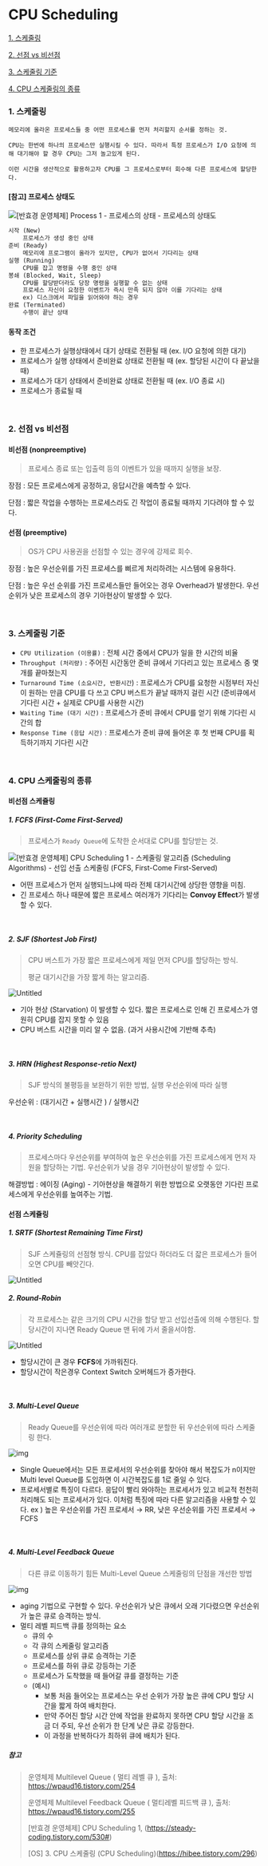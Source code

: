 # CPU Scheduling

[1. 스케줄링](#1.-스케줄링)

[2. 선점 vs 비선점](#2.-선점-vs-비선점)

[3. 스케줄링 기준](#3.-스케줄링-기준)

[4. CPU 스케줄링의 종류](#4.-CPU-스케줄링의-종류)

### 1. 스케줄링

```
메모리에 올라온 프로세스들 중 어떤 프로세스를 먼저 처리할지 순서를 정하는 것.

CPU는 한번에 하나의 프로세스만 실행시킬 수 있다. 따라서 특정 프로세스가 I/O 요청에 의해 대기해야 할 경우 CPU는 그저 놀고있게 된다.

이런 시간을 생산적으로 활용하고자 CPU를 그 프로세스로부터 회수해 다른 프로세스에 할당한다.
```

#### [참고] 프로세스 상태도

![[반효경 운영체제] Process 1 - 프로세스의 상태 - 프로세스의 상태도](https://blog.kakaocdn.net/dn/cn4zd3/btrl5v5WHW9/2SKVCjURLzfqKe9CDBqKN1/img.png)

```markdown
시작 (New)
	프로세스가 생성 중인 상태
준비 (Ready)
	메모리에 프로그램이 올라가 있지만, CPU가 없어서 기다리는 상태
실행 (Running)
	CPU를 잡고 명령을 수행 중인 상태
봉쇄 (Blocked, Wait, Sleep)
	CPU를 할당받더라도 당장 명령을 실행할 수 없는 상태
	프로세스 자신이 요청한 이벤트가 즉시 만족 되지 않아 이를 기다리는 상태
	ex) 디스크에서 파일을 읽어와야 하는 경우
완료 (Terminated)
	수행이 끝난 상태
```

#### 동작 조건

- 한 프로세스가 실행상태에서 대기 상태로 전환될 때 (ex. I/O 요청에 의한 대기)
- 프로세스가 실행 상태에서 준비완료 상태로 전환될 때 (ex. 할당된 시간이 다 끝났을 때)
- 프로세스가 대기 상태에서 준비완료 상태로 전환될 때 (ex. I/O 종료 시)
- 프로세스가 종료될 때

<br>

### 2. 선점 vs 비선점

#### 비선점 (nonpreemptive)

> 프로세스 종료 또는 입출력 등의 이벤트가 있을 때까지 실행을 보장.

장점 : 모든 프로세스에게 공정하고, 응답시간을 예측할 수 있다.

단점 : 짧은 작업을 수행하는 프로세스라도 긴 작업이 종료될 때까지 기다려야 할 수 있다.

#### 선점 (preemptive)

> OS가 CPU 사용권을 선점할 수 있는 경우에 강제로 회수.

장점 : 높은 우선순위를 가진 프로세스를 삐르게 처리하려는 시스템에 유용하다.

단점 : 높은 우선 순위를 가진 프로세스들만 들어오는 경우 Overhead가 발생한다. 우선순위가 낮은 프로세스의 경우 기아현상이 발생할 수 있다.

<br>

### 3. 스케줄링 기준

- `CPU Utilization (이용률)` : 전체 시간 중에서 CPU가 일을 한 시간의 비율
- `Throughput (처리량)` : 주어진 시간동안 준비 큐에서 기다리고 있는 프로세스 중 몇 개를 끝마쳤는지
- `Turnaround Time (소요시간, 반환시간`) : 프로세스가 CPU를 요청한 시점부터 자신이 원하는 만큼 CPU를 다 쓰고 CPU 버스트가 끝날 때까지 걸린 시간 (준비큐에서 기다린 시간 + 실제로 CPU를 사용한 시간)
- `Waiting Time (대기 시간)` : 프로세스가 준비 큐에서 CPU를 얻기 위해 기다린 시간의 합
- `Response Time (응답 시간)` : 프로세스가 준비 큐에 들어온 후 첫 번째 CPU를 획득하기까지 기다린 시간

<br>

### 4. CPU 스케줄링의 종류

#### 비선점 스케쥴링

##### 1. FCFS (First-Come First-Served)

>  프로세스가 `Ready Queue`에 도착한 순서대로 CPU를 할당받는 것. 

![[반효경 운영체제] CPU Scheduling 1 - 스케줄링 알고리즘 (Scheduling Algorithms) - 선입 선출 스케줄링 (FCFS, First-Come First-Served)](https://blog.kakaocdn.net/dn/bQz2Y5/btrns3gYrw7/MDBIeTLGjaPtWIsX2q6zM0/img.png)

- 어떤 프로세스가 먼저 실행되느냐에 따라 전체 대기시간에 상당한 영향을 미침.
- 긴 프로세스 하나 때문에 짧은 프로세스 여러개가 기다리는 **Convoy Effect**가 발생할 수 있다.

<br>

##### 2. SJF (Shortest Job First)

> CPU 버스트가 가장 짧은 프로세스에게 제일 먼저 CPU를 할당하는 방식.
>
> 평균 대기시간을 가장 짧게 하는 알고리즘.

![Untitled](https://www.notion.so/image/https%3A%2F%2Fs3-us-west-2.amazonaws.com%2Fsecure.notion-static.com%2Fb2e8b44a-8ae7-4208-906a-7c0fe0940f6a%2FUntitled.png?table=block&id=e1b58b78-5783-4b35-9514-00386fa1dc03&spaceId=b453bd85-cb15-44b5-bf2e-580aeda8074e&width=2000&userId=80352c12-65a4-4562-9a36-2179ed0dfffb&cache=v2)

- 기아 현상 (Starvation) 이 발생할 수 있다. 짧은 프로세스로 인해 긴 프로세스가 영원히 CPU를 잡지 못할 수 있음
- CPU 버스트 시간을 미리 알 수 없음. (과거 사용시간에 기반해 추측)

<br>

##### 3. HRN (Highest Response-retio Next)

> SJF 방식의 불평등을 보완하기 위한 방법, 실행 우선순위에 따라 실행

우선순위 : (대기시간 + 실행시간 ) / 실행시간

<br>

##### 4. Priority Scheduling

> 프로세스마다 우선순위를 부여하여 높은 우선순위를 가진 프로세스에게 먼저 자원을 할당하는 기법. 우선순위가 낮을 경우 기아현상이 발생할 수 있다.

해결방법 : 에이징 (Aging) - 기아현상을 해결하기 위한 방법으로 오랫동안 기다린 프로세스에게 우선순위를 높여주는 기법.



#### 선점 스케쥴링

##### 1. SRTF (Shortest Remaining Time First)

> SJF 스케쥴링의 선점형 방식. CPU를 잡았다 하더라도 더 잛은 프로세스가 들어오면 CPU를 빼앗긴다.

![Untitled](https://www.notion.so/image/https%3A%2F%2Fs3-us-west-2.amazonaws.com%2Fsecure.notion-static.com%2F57a006cb-39ce-4913-adfa-ec036015fa07%2FUntitled.png?table=block&id=11e49da6-2cd9-484d-9c1c-a2deb4de4f9e&spaceId=b453bd85-cb15-44b5-bf2e-580aeda8074e&width=2000&userId=80352c12-65a4-4562-9a36-2179ed0dfffb&cache=v2)

##### 2. Round-Robin

> 각 프로세스는 같은 크기의 CPU 시간을 할당 받고 선입선출에 의해 수행된다. 할당시간이 지나면 Ready Queue  맨 뒤에 가서 줄을서야함.

![Untitled](https://www.notion.so/image/https%3A%2F%2Fs3-us-west-2.amazonaws.com%2Fsecure.notion-static.com%2F2ef65149-2145-4990-84c2-5d84630bb7ac%2FUntitled.png?table=block&id=b8e516ac-4e24-4355-b4c8-98999ede3e63&spaceId=b453bd85-cb15-44b5-bf2e-580aeda8074e&width=2000&userId=80352c12-65a4-4562-9a36-2179ed0dfffb&cache=v2)

- 할당시간이 큰 경우 **FCFS**에 가까워진다.
- 할당시간이 작은경우 Context Switch 오버헤드가 증가한다.

<br>

##### 3. Multi-Level Queue

> Ready Queue를 우선순위에 따라 여러개로 분할한 뒤 우선순위에 따라 스케줄링 한다.

![img](https://blog.kakaocdn.net/dn/biU9IP/btrzbeLCWaa/HFZ7PP68kEWbwH9N5hqKi1/img.png)

- Single Queue에서는 모든 프로세서의 우선순위를 찾아야 해서 복잡도가 n이지만 Multi level Queue를 도입하면 이 시간복잡도를 1로 줄일 수 있다.
- 프로세서별로 특징이 다르다. 응답이 빨리 와야하는 프로세서가 있고 비교적 천천히 처리해도 되는 프로세서가 있다. 이처럼 특징에 따라 다른 알고리즘을 사용할 수 있다. 
  ex ) 높은 우선순위를 가진 프로세서 → RR, 낮은 우선순위를 가진 프로세서 → FCFS

<br>

##### 4. Multi-Level Feedback Queue

> 다른 큐로 이동하기 힘든 Multi-Level Queue 스케줄링의 단점을 개선한 방법

![img](https://blog.kakaocdn.net/dn/u6iYj/btrzhprhpcT/S0oTuEG6vBHJxNvjZ95CW1/img.png)

- aging 기법으로 구현할 수 있다. 우선순위가 낮은 큐에서 오래 기다렸으면 우선순위가 높은 큐로 승격하는 방식.
- 멀티 레벨 피드백 큐를 정의하는 요소
  - 큐의 수
  - 각 큐의 스케줄링 알고리즘
  - 프로세스를 상위 큐로 승격하는 기준
  - 프로세스를 하위 큐로 강등하는 기준
  - 프로세스가 도착했을 때 들어갈 큐를 결정하는 기준 
  - (예시)
    - 보통 처음 들어오는 프로세스는 우선 순위가 가장 높은 큐에 CPU 할당 시간을 짧게 하여 배치한다.
    - 만약 주어진 할당 시간 안에 작업을 완료하지 못하면 CPU 할당 시간을 조금 더 주되, 우선 순위가 한 단계 낮은 큐로 강등한다.
    - 이 과정을 반복하다가 최하위 큐에 배치가 된다.





##### 참고

> 운영체제 Multilevel Queue ( 멀티 레벨 큐 ), 출처: https://wpaud16.tistory.com/254
>
>운영체제 Multilevel Feedback Queue ( 멀티레벨 피드백 큐 ), 출처: https://wpaud16.tistory.com/255 
> 
> [반효경 운영체제\] CPU Scheduling 1, (https://steady-coding.tistory.com/530#)
>
>  [OS\] 3. CPU 스케줄링 (CPU Scheduling)(https://hibee.tistory.com/296)